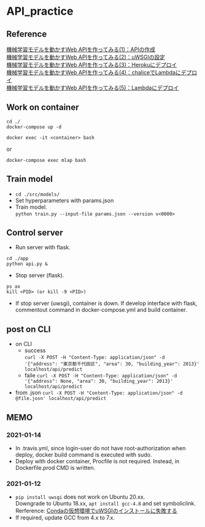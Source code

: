 # API_practice

## Reference
[機械学習モデルを動かすWeb APIを作ってみる(1)：APIの作成](https://nigimitama.hatenablog.jp/entry/2020/02/10/050000)  
[機械学習モデルを動かすWeb APIを作ってみる(2)：uWSGIの設定](https://nigimitama.hatenablog.jp/entry/2020/02/12/214018)  
[機械学習モデルを動かすWeb APIを作ってみる(3)：Herokuにデプロイ](https://nigimitama.hatenablog.jp/entry/2020/02/17/000000)  
[機械学習モデルを動かすWeb APIを作ってみる(4)：chaliceでLambdaにデプロイ](https://nigimitama.hatenablog.jp/entry/2020/02/25/000000)  
[機械学習モデルを動かすWeb APIを作ってみる(5)：Lambdaにデプロイ](https://nigimitama.hatenablog.jp/entry/2020/03/09/000000)  

## Work on container
```
cd ./
docker-compose up -d
```
```
docker exec -it <container> bash
```
or
```
docker-compose exec mlap bash
```

## Train model
- ```cd ./src/models/```
- Set hyperparameters with params.json  
- Train model.  
```python train.py --input-file params.json --version v<0000>```  

## Control server
- Run server with flask.   
```
cd ./app
python api.py &
```
- Stop server (flask).
```
ps ax 
kill <PID> (or kill -9 <PID>)
``` 
- If stop server (uwsgi), container is down. If develop interface with flask, commentout command in docker-compose.yml and build container.

## post on CLI
- on CLI  
  - success  
  ```curl -X POST -H "Content-Type: application/json" -d '{"address": "東京都千代田区", "area": 30, "building_year": 2013}' localhost/api/predict```
  - faile
  ```curl -X POST -H "Content-Type: application/json" -d '{"address": None, "area": 30, "building_year": 2013}' localhost/api/predict```
- from .json
```curl -X POST -H "Content-Type: application/json" -d @file.josn' localhost/api/predict```

## MEMO
### 2021-01-14
- In .travis.yml, since login-user do not have root-authorization when deploy, docker build command is executed with sudo.
- Deploy with docker container, Procfile is not required. Instead, in Dockerfile.prod CMD <startup server> is written.
### 2021-01-12
- ```pip install uwsgi``` does not work on Ubuntu 20.xx.  
  Downgrade to Ubuntu 18.xx, ```apt install gcc-4.8``` and set symboliclink.  
  Rerference: [Condaの仮想環境でuWSGIのインストールに失敗する](https://katsuwosashimi.com/archives/300/python-conda-install-uwsgi-failed/)
- If required, update GCC from 4.x to 7.x.